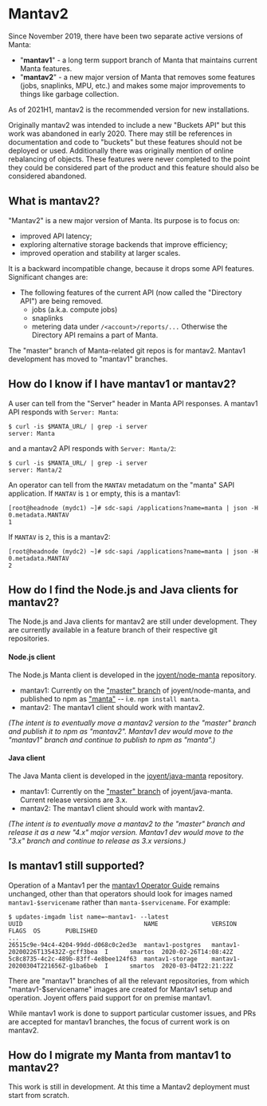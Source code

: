 # Mantav2

Since November 2019, there have been two separate active versions of Manta:

- "**mantav1**" - a long term support branch of Manta that maintains current
  Manta features.
- "**mantav2**" - a new major version of Manta that removes some features (jobs,
  snaplinks, MPU, etc.) and makes some major improvements to things like garbage
  collection.

As of 2021H1, mantav2 is the recommended version for new installations.

Originally mantav2 was intended to include a new "Buckets API" but this work was
abandoned in early 2020. There may still be references in documentation and code
to "buckets" but these features should not be deployed or used. Additionally
there was originally mention of online rebalancing of objects. These features
were never completed to the point they could be considered part of the product
and this feature should also be considered abandoned.


## What is mantav2?

"Mantav2" is a new major version of Manta. Its purpose is to focus on:

- improved API latency;
- exploring alternative storage backends that improve efficiency;
- improved operation and stability at larger scales.

It is a backward incompatible change, because it drops some API features.
Significant changes are:

- The following features of the current API (now called the "Directory API")
  are being removed.
    - jobs (a.k.a. compute jobs)
    - snaplinks
    - metering data under `/<account>/reports/...`
  Otherwise the Directory API remains a part of Manta.

The "master" branch of Manta-related git repos is for mantav2. Mantav1
development has moved to "mantav1" branches.


## How do I know if I have mantav1 or mantav2?

A user can tell from the "Server" header in Manta API responses.
A mantav1 API responds with `Server: Manta`:

    $ curl -is $MANTA_URL/ | grep -i server
    server: Manta

and a mantav2 API responds with `Server: Manta/2`:

    $ curl -is $MANTA_URL/ | grep -i server
    server: Manta/2


An operator can tell from the `MANTAV` metadatum on the "manta" SAPI
application. If `MANTAV` is `1` or empty, this is a mantav1:

    [root@headnode (mydc1) ~]# sdc-sapi /applications?name=manta | json -H 0.metadata.MANTAV
    1

If `MANTAV` is `2`, this is a mantav2:

    [root@headnode (mydc2) ~]# sdc-sapi /applications?name=manta | json -H 0.metadata.MANTAV
    2


## How do I find the Node.js and Java clients for mantav2?

The Node.js and Java clients for mantav2 are still under development. They are
currently available in a feature branch of their respective git repositories.

#### Node.js client

The Node.js Manta client is developed in the
[joyent/node-manta](https://github.com/joyent/node-manta) repository.

- mantav1: Currently on the ["master" branch](https://github.com/joyent/node-manta/tree/master/)
  of joyent/node-manta, and published to npm as
  ["manta"](https://www.npmjs.com/package/manta) -- i.e. `npm install manta`.
- mantav2: The mantav1 client should work with mantav2.

*(The intent is to eventually move a mantav2 version to the "master" branch and
publish it to npm as "mantav2". Mantav1 dev would move to the "mantav1" branch
and continue to publish to npm as "manta".)*


#### Java client

The Java Manta client is developed in the
[joyent/java-manta](https://github.com/joyent/java-manta) repository.

- mantav1: Currently on the ["master" branch](https://github.com/joyent/java-manta/tree/master/)
  of joyent/java-manta. Current release versions are 3.x.
- mantav2: The mantav1 client should work with mantav2.

*(The intent is to eventually move a mantav2 to the "master" branch and release
it as a new "4.x" major version. Mantav1 dev would move to the "3.x" branch and
continue to release as 3.x versions.)*


## Is mantav1 still supported?

Operation of a Mantav1 per the [mantav1 Operator
Guide](https://github.com/joyent/manta/blob/mantav1/docs/operator-guide.md)
remains unchanged, other than that operators should look for images named
`mantav1-$servicename` rather than `manta-$servicename`. For example:

```
$ updates-imgadm list name=~mantav1- --latest
UUID                                  NAME               VERSION                            FLAGS  OS       PUBLISHED
...
26515c9e-94c4-4204-99dd-d068c0c2ed3e  mantav1-postgres   mantav1-20200226T135432Z-gcff3bea  I      smartos  2020-02-26T14:08:42Z
5c8c8735-4c2c-489b-83ff-4e8bee124f63  mantav1-storage    mantav1-20200304T221656Z-g1ba6beb  I      smartos  2020-03-04T22:21:22Z
```

There are "mantav1" branches of all the relevant repositories, from which
"mantav1-$servicename" images are created for Mantav1 setup and operation.
Joyent offers paid support for on premise mantav1.

While mantav1 work is done to support particular customer issues, and PRs
are accepted for mantav1 branches, the focus of current work is on mantav2.


## How do I migrate my Manta from mantav1 to mantav2?

This work is still in development. At this time a Mantav2 deployment must
start from scratch.
